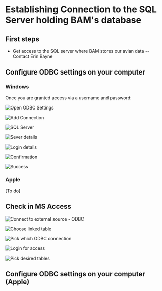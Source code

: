 Establishing Connection to the SQL Server holding BAM's database
=====================

## First steps

* Get access to the SQL server where BAM stores our avian data -- Contact Erin Bayne

## Configure ODBC settings on your computer 
### Windows

Once you are granted access via a username and password:

![Open ODBC Settings](https://github.com/borealbirds/tutorials/blob/master/establish-odbc-to-sql-server/Fig1.configodbc.png "Open ODBC Settings")


![Add Connection](https://github.com/borealbirds/tutorials/blob/master/establish-odbc-to-sql-server/Fig2.Addconnection.png "Add Connection")

![SQL Server](https://github.com/borealbirds/tutorials/blob/master/establish-odbc-to-sql-server/Fig3.AddSQLServer.png "SQL Server")

![Sever details](https://github.com/borealbirds/tutorials/blob/master/establish-odbc-to-sql-server/Fig4.serverdetails.png "Server details")

![Login details](https://github.com/borealbirds/tutorials/blob/master/establish-odbc-to-sql-server/Fig5.Login.png "Login details")

![Confirmation](https://github.com/borealbirds/tutorials/blob/master/establish-odbc-to-sql-server/Fig6.Success.png "Confirmation")

![Success](https://github.com/borealbirds/tutorials/blob/master/establish-odbc-to-sql-server/Fig7.Success2.png "Success")




### Apple

[To do]


## Check in MS Access

![Connect to external source - ODBC](https://github.com/borealbirds/tutorials/blob/master/establish-odbc-to-sql-server/Fig8.AccessODBC.png "External Data - ODBC")

![Choose linked table](https://github.com/borealbirds/tutorials/blob/master/establish-odbc-to-sql-server/Fig9.Linkedtable.png "choose linked table")

![Pick which ODBC connection](https://github.com/borealbirds/tutorials/blob/master/establish-odbc-to-sql-server/Fig10.LinktoODBC.png "Pick which ODBC")

![Login for access](https://github.com/borealbirds/tutorials/blob/master/establish-odbc-to-sql-server/Fig11.login.png "Login for access")

![Pick desired tables](https://github.com/borealbirds/tutorials/blob/master/establish-odbc-to-sql-server/Fig12.selecttable.png "Select tables you want to use")












## Configure ODBC settings on your computer (Apple)




